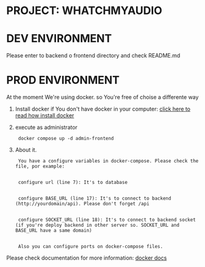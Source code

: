 # PROJECT: WHATCHMYAUDIO

# DEV ENVIRONMENT 

Please enter to backend o frontend directory and check README.md


# PROD ENVIRONMENT

At the moment We're using docker. so You're free of choise a differente way

1. Install docker if You don't have docker in your computer: [click here to read how install docker](https://docs.docker.com/desktop/)

2. execute as administrator

        docker compose up -d admin-frontend       


3. About it.

        You have a configure variables in docker-compose. Please check the file, por example:


        configure url (line 7): It's to database


        configure BASE_URL (line 17): It's to connect to backend (http://yourdomain/api). Please don't forget /api


        configure SOCKET_URL (line 18): It's to connect to backend socket (if you're deploy backend in other server so. SOCKET_URL and BASE_URL have a same domain)


        Also you can configure ports on docker-compose files. 



Please check documentation for more information:  [docker docs](https://docs.docker.com/compose/)
